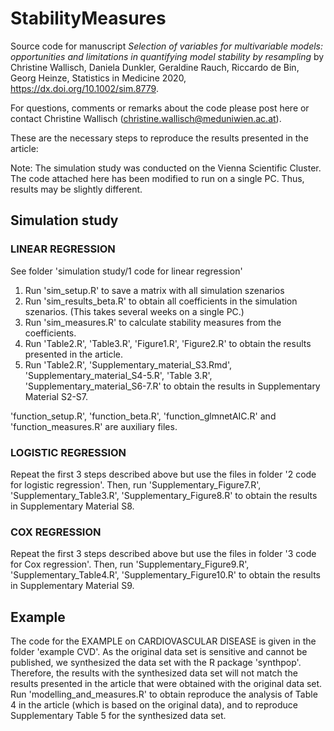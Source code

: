 # StabilityMeasures


Source code for manuscript _Selection of variables for multivariable models: opportunities and limitations in quantifying model stability by resampling_
by Christine Wallisch, Daniela Dunkler, Geraldine Rauch, Riccardo de Bin, Georg Heinze, Statistics in Medicine 2020, https://dx.doi.org/10.1002/sim.8779.

For questions, comments or remarks about the code please post here or contact Christine Wallisch (christine.wallisch@meduniwien.ac.at).


These are the necessary steps to reproduce the results presented in the article:

Note: The simulation study was conducted on the Vienna Scientific Cluster. The code attached here has been modified to run on a single PC. Thus, results may be slightly different.

## Simulation study

### LINEAR REGRESSION 

See folder 'simulation study/1 code for linear regression'

1. Run 'sim_setup.R' to save a matrix with all simulation szenarios
2. Run 'sim_results_beta.R' to obtain all coefficients in the simulation szenarios. (This takes several weeks on a single PC.)
3. Run 'sim_measures.R' to calculate stability measures from the coefficients. 
4. Run 'Table2.R', 'Table3.R', 'Figure1.R', 'Figure2.R' to obtain the results presented in the article.
5. Run 'Table2.R', 'Supplementary_material_S3.Rmd', 'Supplementary_material_S4-5.R', 'Table 3.R', 'Supplementary_material_S6-7.R' to obtain the results in Supplementary Material S2-S7.

'function_setup.R', 'function_beta.R', 'function_glmnetAIC.R' and 'function_measures.R' are auxiliary files.


### LOGISTIC REGRESSION

Repeat the first 3 steps described above but use the files in folder '2 code for logistic regression'.
Then, run 'Supplementary_Figure7.R', 'Supplementary_Table3.R', 'Supplementary_Figure8.R' to obtain the results in Supplementary Material S8.


### COX REGRESSION

Repeat the first 3 steps described above but use the files in folder '3 code for Cox regression'.
Then, run 'Supplementary_Figure9.R', 'Supplementary_Table4.R', 'Supplementary_Figure10.R' to obtain the results in Supplementary Material S9.

## Example

The code for the EXAMPLE on CARDIOVASCULAR DISEASE is given in the folder 'example CVD'. 
As the original data set is sensitive and cannot be published, we synthesized the data set with the R package 'synthpop'. 
Therefore, the results with the synthesized data set will not match the results presented in the article that were obtained with the original data set.
Run 'modelling_and_measures.R' to obtain reproduce the analysis of Table 4 in the article (which is based on the original data), and to reproduce Supplementary Table 5 for the synthesized data set.
